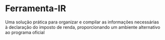 # Ferramenta-IR
Uma solução prática para organizar e compilar as informações necessárias à declaração do imposto de renda, proporcionando um ambiente alternativo ao programa oficial
